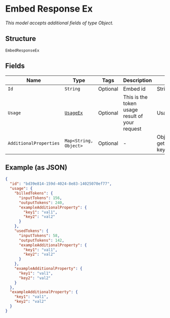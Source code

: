 
# Embed Response Ex

*This model accepts additional fields of type Object.*

## Structure

`EmbedResponseEx`

## Fields

| Name | Type | Tags | Description | Getter | Setter |
|  --- | --- | --- | --- | --- | --- |
| `Id` | `String` | Optional | Embed id | String getId() | setId(String id) |
| `Usage` | [`UsageEx`](../../doc/models/usage-ex.md) | Optional | This is the token usage result of your request | UsageEx getUsage() | setUsage(UsageEx usage) |
| `AdditionalProperties` | `Map<String, Object>` | Optional | - | Object getAdditionalProperty(String key) | additionalProperty(String key, Object value) |

## Example (as JSON)

```json
{
  "id": "bd39e814-159d-4024-8e83-14025070ef77",
  "usage": {
    "billedTokens": {
      "inputTokens": 156,
      "outputTokens": 240,
      "exampleAdditionalProperty": {
        "key1": "val1",
        "key2": "val2"
      }
    },
    "usedTokens": {
      "inputTokens": 58,
      "outputTokens": 142,
      "exampleAdditionalProperty": {
        "key1": "val1",
        "key2": "val2"
      }
    },
    "exampleAdditionalProperty": {
      "key1": "val1",
      "key2": "val2"
    }
  },
  "exampleAdditionalProperty": {
    "key1": "val1",
    "key2": "val2"
  }
}
```

